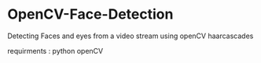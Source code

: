# OpenCV-Face-Detection
Detecting Faces and eyes from a video stream using openCV haarcascades

requirments :
  python
  openCV
